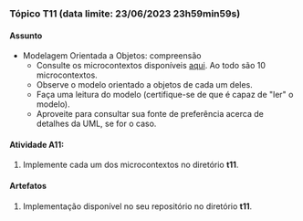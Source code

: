 ### Tópico T11 (data limite: **23/06/2023 23h59min59s**)

#### Assunto

- Modelagem Orientada a Objetos: compreensão
  - Consulte os microcontextos disponíveis [aqui](../modelos/modelos-03.md). Ao todo são 10 microcontextos. 
  - Observe o modelo orientado a objetos de cada um deles.
  - Faça uma leitura do modelo (certifique-se de que é capaz de "ler" o modelo). 
  - Aproveite para consultar sua fonte de preferência acerca de detalhes da UML, se for o caso. 

#### Atividade A11:

1. Implemente cada um dos microcontextos no diretório **t11**.

#### Artefatos

1. Implementação disponível no seu repositório no diretório **t11**.
